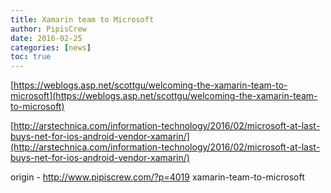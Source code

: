 ```yaml
---
title: Xamarin team to Microsoft
author: PipisCrew
date: 2016-02-25
categories: [news]
toc: true
---
```


[https://weblogs.asp.net/scottgu/welcoming-the-xamarin-team-to-microsoft](https://weblogs.asp.net/scottgu/welcoming-the-xamarin-team-to-microsoft)

[http://arstechnica.com/information-technology/2016/02/microsoft-at-last-buys-net-for-ios-android-vendor-xamarin/](http://arstechnica.com/information-technology/2016/02/microsoft-at-last-buys-net-for-ios-android-vendor-xamarin/)

origin - http://www.pipiscrew.com/?p=4019 xamarin-team-to-microsoft